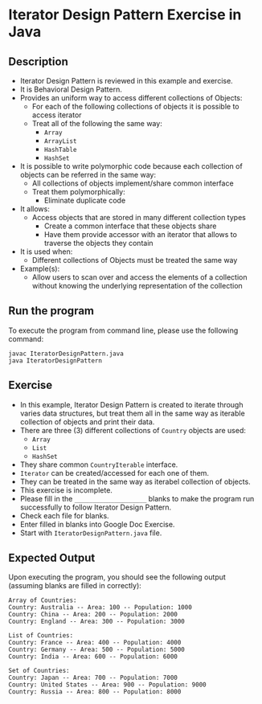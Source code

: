# Iterator Design Pattern Exercise in Java

## Description
* Iterator Design Pattern is reviewed in this example and exercise.
* It is Behavioral Design Pattern.
* Provides an uniform way to access different collections of Objects:
  * For each of the following collections of objects it is possible to access iterator
  * Treat all of the following the same way:
    * `Array`
    * `ArrayList`
    * `HashTable`
    * `HashSet`
* It is possible to write polymorphic code because each collection of objects can be referred in the same way:
  * All collections of objects implement/share common interface
  * Treat them polymorphically:
    * Eliminate duplicate code
* It allows:
  * Access objects that are stored in many different collection types
    * Create a common interface that these objects share
    * Have them provide accessor with an iterator that allows to traverse the objects they contain
* It is used when:
  * Different collections of Objects must be treated the same way
* Example(s):
  * Allow users to scan over and access the elements of a collection without knowing the underlying representation of
  the collection

## Run the program
To execute the program from command line, please use the following command:

```
javac IteratorDesignPattern.java
java IteratorDesignPattern
```

## Exercise
* In this example, Iterator Design Pattern is created to iterate through varies data structures, but treat them all in
the same way as iterable collection of objects and print their data.
* There are three (3) different collections of `Country` objects are used:
  * `Array`
  * `List`
  * `HashSet`
* They share common `CountryIterable` interface.
* `Iterator` can be created/accessed for each one of them.
* They can be treated in the same way as iterabel collection of objects.
* This exercise is incomplete.
* Please fill in the `____________________`  blanks to make the program run successfully to follow Iterator Design
Pattern.
* Check each file for blanks.
* Enter filled in blanks into Google Doc Exercise.
* Start with `IteratorDesignPattern.java` file.

## Expected Output
Upon executing the program, you should see the following output (assuming blanks are filled in correctly):

```
Array of Countries:
Country: Australia -- Area: 100 -- Population: 1000
Country: China -- Area: 200 -- Population: 2000
Country: England -- Area: 300 -- Population: 3000

List of Countries:
Country: France -- Area: 400 -- Population: 4000
Country: Germany -- Area: 500 -- Population: 5000
Country: India -- Area: 600 -- Population: 6000

Set of Countries:
Country: Japan -- Area: 700 -- Population: 7000
Country: United States -- Area: 900 -- Population: 9000
Country: Russia -- Area: 800 -- Population: 8000
```
